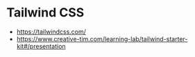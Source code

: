 # Tailwind CSS

- https://tailwindcss.com/
- https://www.creative-tim.com/learning-lab/tailwind-starter-kit#/presentation
